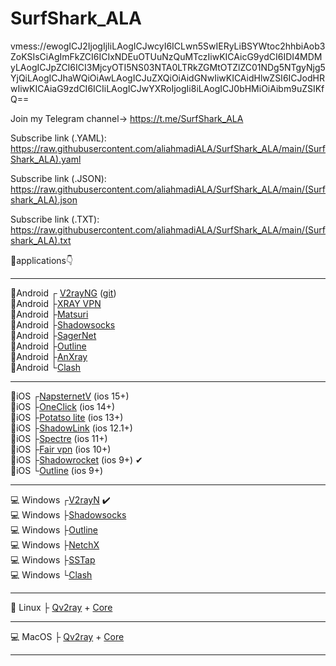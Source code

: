 # SurfShark_ALA
vmess://ewogICJ2IjogIjIiLAogICJwcyI6ICLwn5SwIERyLiBSYWtoc2hhbiAob3ZoKSIsCiAgImFkZCI6ICIxNDEuOTUuNzQuMTczIiwKICAicG9ydCI6IDI4MDMyLAogICJpZCI6ICI3MjcyOTI5NS03NTA0LTRkZGMtOTZlZC01NDg5NTgyNjg5YjQiLAogICJhaWQiOiAwLAogICJuZXQiOiAidGNwIiwKICAidHlwZSI6ICJodHRwIiwKICAiaG9zdCI6ICIiLAogICJwYXRoIjogIi8iLAogICJ0bHMiOiAibm9uZSIKfQ==

Join my Telegram channel-> https://t.me/SurfShark_ALA

Subscribe link (.YAML): 
     https://raw.githubusercontent.com/aliahmadiALA/SurfShark_ALA/main/(SurfShark_ALA).yaml

Subscribe link (.JSON): https://raw.githubusercontent.com/aliahmadiALA/SurfShark_ALA/main/(Surfshark_ALA).json

Subscribe link (.TXT):  
https://raw.githubusercontent.com/aliahmadiALA/SurfShark_ALA/main/(Surfshark_ALA).txt

🔰applications👇

----------------------------------------------------------------------------------------------------                                                                                                   
📱Android  ┌ [V2rayNG](https://play.google.com/store/apps/details?id=com.v2ray.ang)  ([git](https://github.com/2dust/v2rayNG/releases))                   
📱Android  ├[XRAY VPN](https://play.google.com/store/apps/details?id=vpn.v2ray.xray)                                                                     
📱Android  ├[Matsuri](https://github.com/MatsuriDayo/Matsuri/releases)                                                                                   
📱Android  ├[Shadowsocks](https://play.google.com/store/apps/details?id=com.github.shadowsocks)                                                           
📱Android  ├[SagerNet](https://play.google.com/store/apps/details?id=io.nekohasekai.sagernet&gl)                                                         
📱Android  ├[Outline](https://play.google.com/store/apps/details?id=org.outline.android.client)                                                           
📱Android  ├[AnXray](https://t.me/SagerNetApks/923)                                                                                                       
📱Android  └[Clash](https://play.google.com/store/apps/details?id=com.github.kr328.clash)
 

----------------------------------------------------------------------------------------------------                                                                                                                                             

📱iOS  ┌[NapsternetV](https://apps.apple.com/us/app/napsternetv/id1629465476) (ios 15+)                                                                 
📱iOS  ├[OneClick](https://apps.apple.com/us/app/oneclick-safe-easy-fast/id1545555197) (ios 14+)                                                       
📱iOS  ├[Potatso lite](https://apps.apple.com/us/app/potatso-lite/id1239860606) (ios 13+)                                                               
📱iOS  ├[ShadowLink](https://apps.apple.com/us/app/shadowlink-shadowsocks-vpn/id1439686518) (ios 12.1+)                                                 
📱iOS  ├[Spectre](https://apps.apple.com/us/app/spectre-vpn/id1508712998) (ios 11+)                                                                     
📱iOS  ├[Fair vpn](https://apps.apple.com/us/app/fair-vpn/id1533873488) (ios 10+)                                                                       
📱iOS  ├[Shadowrocket](https://apps.apple.com/us/app/shadowrocket/id932747118) (ios 9+) ✔                                                               
📱iOS  └[Outline](https://apps.apple.com/us/app/outline-app/id1356177741) (ios 9+)                                                                     

---------------------------------------------------------------------------------------------------- 
 
💻 Windows  ┌[V2rayN](https://github.com/2dust/v2rayN/releases/download/5.37/v2rayN-Core.zip) ✔️                                                           
💻 Windows  ├[Shadowsocks](https://github.com/shadowsocks/shadowsocks-windows/releases/download/4.4.1.0/Shadowsocks-4.4.1.0.zip)                         
💻 Windows  ├[Outline](https://raw.githubusercontent.com/Jigsaw-Code/outline-releases/master/client/stable/Outline-Client.exe)                           
💻 Windows  ├[NetchX](https://github.com/netchx/netch/releases/download/1.9.7/Netch.7z)                                                                   
💻 Windows  ├[SSTap](https://github.com/mayunbaba2/SSTap-beta-setup/raw/master/SSTap-beta-setup-1.1.0.1.exe.7z)                                           
💻 Windows  └[Clash](https://github.com/Fndroid/clash_for_windows_pkg/releases/download/0.20.5/Clash.for.Windows.Setup.0.20.5.arm64.exe)                 

----------------------------------------------------------------------------------------------------

🐧 Linux ├ [Qv2ray](https://github.com/Qv2ray/Qv2ray/releases) + [Core](https://github.com/v2fly/v2ray-core/releases/)

----------------------------------------------------------------------------------------------------
 
💻 MacOS ├ [Qv2ray](https://github.com/Qv2ray/Qv2ray/releases) + [Core](https://github.com/v2fly/v2ray-core/releases/) 
                           
---------------------------------------------------------------------------------------------------- 
